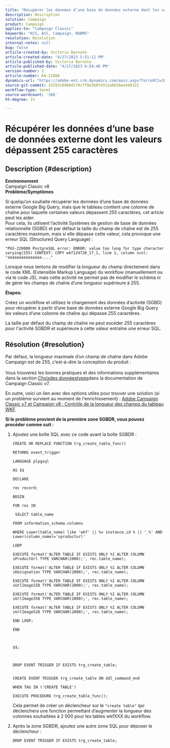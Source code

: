 ```yaml
---
title: "Récupérer les données d’une base de données externe dont les valeurs dépassent 255 caractères"
description: Description
solution: Campaign
product: Campaign
applies-to: "Campaign Classic"
keywords: "KCS, ACC, Campaign, RDBMS"
resolution: Resolution
internal-notes: null
bug: false
article-created-by: Victoria Barnato
article-created-date: "4/27/2023 5:51:11 PM"
article-published-by: Victoria Barnato
article-published-date: "4/27/2023 6:54:46 PM"
version-number: 2
article-number: KA-21880
dynamics-url: "https://adobe-ent.crm.dynamics.com/main.aspx?forceUCI=1&pagetype=entityrecord&etn=knowledgearticle&id=91c2f913-24e5-ed11-a7c7-6045bd0061cb"
source-git-commit: 15293c0880d179cff8e3b0fd312a063bee449322
workflow-type: tm+mt
source-wordcount: '368'
ht-degree: 1%

---
```


# Récupérer les données d’une base de données externe dont les valeurs dépassent 255 caractères

## Description {#description}

<b>Environnement</b><br>Campaign Classic v8<br>
<b>Problème/Symptômes</b>

Si quelqu’un souhaite récupérer les données d’une base de données externe Google Big Query, mais que le tableau contient une colonne de chaîne pour laquelle certaines valeurs dépassent 255 caractères, cet article peut les aider. <br>
Pour cela, ils utilisent l’activité Systèmes de gestion de base de données relationnelle (SGBD) et par défaut la taille du champ de chaîne est de 255 caractères maximum, mais si elle dépasse cette valeur, cela provoque une erreur SQL (Structured Query Language) :

`"PGS-220000 PostgreSQL error: ERROR: value too long for type character varying(255) CONTEXT: COPY wkf124720_17_1, line 1, column scol: "aaaaaaaaaaaaaaa...."`



Lorsque nous tentons de modifier la longueur du champ directement dans le code XML (Extensible Markup Language) du workflow (manuellement ou via le code JS), mais cette activité ne permet pas de modifier le schéma ni de gérer les champs de chaîne d’une longueur supérieure à 255.



<b>Étapes:</b>

Créez un workflow et utilisez le chargement des données d’activité (SGBD) pour récupérer à partir d’une base de données externe Google Big Query les valeurs d’une colonne de chaîne qui dépasse 255 caractères.

La taille par défaut du champ de chaîne ne peut excéder 255 caractères pour l&#39;activité SGBDR et supérieure à cette valeur entraîne une erreur SQL.


## Résolution {#resolution}

Par défaut, la longueur maximale d’un champ de chaîne dans Adobe Campaign est de 255, c’est-à-dire la conception du produit :<br><br>
Vous trouverez les bonnes pratiques et des informations supplémentaires dans la section [Choix](https://experienceleague.adobe.com/docs/campaign-classic/using/configuring-campaign-classic/data-model/data-model-best-practices.html?lang=en#data-types)[des données](https://experienceleague.adobe.com/docs/campaign-classic/using/configuring-campaign-classic/data-model/data-model-best-practices.html?lang=en#data-types)[types](https://experienceleague.adobe.com/docs/campaign-classic/using/configuring-campaign-classic/data-model/data-model-best-practices.html?lang=en#data-types)dans la documentation de Campaign Classic v7.

En outre, voici un lien avec des options utiles pour trouver une solution (si un problème survient au moment de l&#39;enrichissement) : [Adobe Campaign Classic v7 et Campaign v8 : Contrôle de la longueur des champs du tableau WKF](https://experienceleaguecommunities.adobe.com/t5/adobe-campaign-classic-questions/controlling-wkf-table-field-length/td-p/355506).



<b>Si le problème provient de la première zone SGBDR, vous pouvez procéder comme suit :</b>



1. Ajoutez une boîte SQL avec ce code avant la boîte SGBDR :

   ```
   CREATE OR REPLACE FUNCTION trg_create_table_func()
   
   RETURNS event_trigger
   
   LANGUAGE plpgsql
   
   AS $$
   
   DECLARE
   
   rec record;
   
   BEGIN
   
   FOR rec IN
   
    SELECT table_name
   
   FROM information_schema.columns
   
   WHERE Lower(table_name) like 'wkf' || %= instance.id % || '_%' AND Lower(column_name)='sproducturl'
   
   LOOP
   
   EXECUTE format('ALTER TABLE IF EXISTS ONLY %I ALTER COLUMN sProductUrl TYPE VARCHAR(2000);', rec.table_name);
   
   EXECUTE format('ALTER TABLE IF EXISTS ONLY %I ALTER COLUMN sDesignation TYPE VARCHAR(2000);', rec.table_name);
   
   EXECUTE format('ALTER TABLE IF EXISTS ONLY %I ALTER COLUMN sUrlImage158 TYPE VARCHAR(2000);', rec.table_name);
   
   EXECUTE format('ALTER TABLE IF EXISTS ONLY %I ALTER COLUMN sUrlImage358 TYPE VARCHAR(2000);', rec.table_name);
   
   EXECUTE format('ALTER TABLE IF EXISTS ONLY %I ALTER COLUMN sUrlImage528 TYPE VARCHAR(2000);', rec.table_name);
   
   END LOOP;
   
   END
   
   
   
   $$;
   
   
   
   DROP EVENT TRIGGER IF EXISTS trg_create_table;
   
   
   CREATE EVENT TRIGGER trg_create_table ON ddl_command_end
   
   WHEN TAG IN ('CREATE TABLE')
   
   EXECUTE PROCEDURE trg_create_table_func();
   ```






   Cela permet de créer un déclencheur sur le `"create table"` qui déclenchera une fonction permettant d’augmenter la longueur des colonnes souhaitées à 2 000 pour les tables wkfXXX du workflow.
2. Après la zone SGBDR, ajoutez une autre zone SQL pour déposer le déclencheur :

   `DROP EVENT TRIGGER IF EXISTS trg_create_table;`


